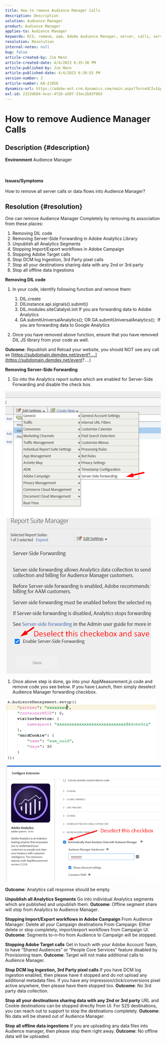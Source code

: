 ```yaml
---
title: How to remove Audience Manager Calls
description: Description
solution: Audience Manager
product: Audience Manager
applies-to: Audience Manager
keywords: KCS, remove, aam, Adobe Audience Manager, server, calls, server calls, How To
resolution: Resolution
internal-notes: null
bug: false
article-created-by: Jim Menn
article-created-date: 4/4/2023 6:35:36 PM
article-published-by: Jim Menn
article-published-date: 4/4/2023 6:38:55 PM
version-number: 3
article-number: KA-21056
dynamics-url: https://adobe-ent.crm.dynamics.com/main.aspx?forceUCI=1&pagetype=entityrecord&etn=knowledgearticle&id=53275278-17d3-ed11-a7c7-6045bd006b4b
exl-id: 2153d684-4cec-4f2b-a507-33ec2b93f863
---
```

# How to remove Audience Manager Calls

## Description {#description}

<b>Environment</b>
Audience Manager
<br><br> <br><br><b>Issues/Symptoms</b><br><br>How to remove all server calls or data flows into Audience Manager?<br>

## Resolution {#resolution}


One can remove Audience Manager Completely by removing its association from these places:

1. Removing DIL code
2. Removing Server-Side Forwarding in Adobe Analytics Library
3. Unpublish all Analytics Segments
4. Stopping Import/Export workflows in Adobe Campaign
5. Stopping Adobe Target calls
6. Stop DCM log Ingestion, 3rd Party pixel calls
7. Stop all your destinations sharing data with any 2nd or 3rd party
8. Stop all offline data ingestions




<b>Removing DIL code</b>

1. In your code, identify following function and remove them:

    1. DIL.create
    2. DILinstance.api.signals().submit()
    3. DIL.modules.siteCatalyst.init If you are forwarding data to Adobe Analytics
    4. GA.submitUniversalAnalytics(); OR GA.submitUniversalAnalytics();  If you are forwarding data to Google Analytics
2. Once you have removed above function, ensure that you have removed DIL JS library from your code as well.


<b>Outcome</b>: Republish and Reload your website, you should NOT see any call as [https://subdomain.demdex.net/event?....](https://subdomain.demdex.net/event?....)



<b>Removing Server-Side Forwarding</b>

1. Go into the Analytics report suites which are enabled for Server-Side Forwarding and disable the check box.


![](assets/8a6b5fd5-676c-ed11-9562-6045bd006239.png) ![](assets/8d6b5fd5-676c-ed11-9562-6045bd006239.png)

1. Once above step is done, go into your AppMeasurement.js code and remove code you see below. If you have Launch, then simply deselect Audience Manager forwarding checkbox.


![](assets/8c6b5fd5-676c-ed11-9562-6045bd006239.png)             ![](assets/8b6b5fd5-676c-ed11-9562-6045bd006239.png)

<b>Outcome</b>: Analytics call response should be empty.

<b>Unpublish all Analytics Segments</b>
Go into individual Analytics segments which are published and unpublish them.
<b>Outcome</b>: Offline segment share will stop from Analytics to Audience Manager.

<b>Stopping Import/Export workflows in Adobe Campaign</b>
From Audience Manager: Delete all your Campaign destinations
From Campaign: Either delete or stop completely, import/export workflows from Campaign UI.
<b>Outcome</b>: Segments to-n-fro from Audience to Campaign will be stopped.

<b>Stopping Adobe Target calls</b>
Get in touch with your Adobe Account Team, to have “Shared Audiences” or “People Core Services” feature disabled by Provisioning team.
<b>Outcome</b>: Target will not make additional calls to Audience Manager.

<b>Stop DCM log Ingestion, 3rd Party pixel calls</b>
If you have DCM log ingestion enabled, then please have it stopped and do not upload any additional metadata files.
If you have any impression/click/conversions pixel active anywhere, then please have them stopped too.
<b>Outcome</b>: No 3rd party data collection.

<b>Stop all your destinations sharing data with any 2nd or 3rd party</b>
URL and Cookie destinations can be stopped directly from UI.
For S2S destinations, you can reach out to support to stop the destinations completely.
<b>Outcome</b>: No data will be shared out of Audience Manager.

<b>Stop all offline data ingestions</b>
If you are uploading any data files into Audience manager, then please stop them right away.
<b>Outcome</b>: No offline data will be uploaded.
